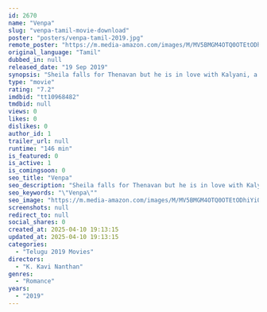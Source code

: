 ```yaml
---
id: 2670
name: "Venpa"
slug: "venpa-tamil-movie-download"
poster: "posters/venpa-tamil-2019.jpg"
remote_poster: "https://m.media-amazon.com/images/M/MV5BMGM4OTQ0OTEtODhiYi00YTFhLWI0ZmQtY2I2NjZkNjFkN2ZmXkEyXkFqcGdeQXVyMTA5NzI2MDA4._V1_SX300.jpg"
original_language: "Tamil"
dubbed_in: null
released_date: "19 Sep 2019"
synopsis: "Sheila falls for Thenavan but he is in love with Kalyani, a one-hour conversation later ends up as a turning point for them as well as Kalyani's ex."
type: "movie"
rating: "7.2"
imdbid: "tt10968482"
tmdbid: null
views: 0
likes: 0
dislikes: 0
author_id: 1
trailer_url: null
runtime: "146 min"
is_featured: 0
is_active: 1
is_comingsoon: 0
seo_title: "Venpa"
seo_description: "Sheila falls for Thenavan but he is in love with Kalyani, a one-hour conversation later ends up as a turning point for them as well as Kalyani's ex."
seo_keywords: "\"Venpa\""
seo_image: "https://m.media-amazon.com/images/M/MV5BMGM4OTQ0OTEtODhiYi00YTFhLWI0ZmQtY2I2NjZkNjFkN2ZmXkEyXkFqcGdeQXVyMTA5NzI2MDA4._V1_SX300.jpg"
screenshots: null
redirect_to: null
social_shares: 0
created_at: 2025-04-10 19:13:15
updated_at: 2025-04-10 19:13:15
categories:
  - "Telugu 2019 Movies"
directors:
  - "K. Kavi Nanthan"
genres:
  - "Romance"
years:
  - "2019"
---
```

